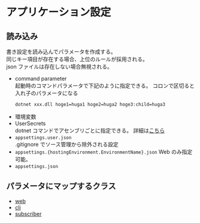 # アプリケーション設定

## 読み込み

書き設定を読み込んでパラメータを作成する。  
同じキー項目が存在する場合、上位のルールが採用される。  
json ファイルは存在しない場合無視される。

- command parameter  
  起動時のコマンドパラメータで下記のように指定できる。
  コロンで区切ると入れ子のパラメータになる
  ```bash
  dotnet xxx.dll hoge1=huga1 hoge2=huga2 hoge3:child=huga3
  ```
- 環境変数
- UserSecrets  
  dotnet コマンドでアセンブリごとに指定できる。
  詳細は[こちら](https://docs.microsoft.com/ja-jp/aspnet/core/security/app-secrets?view=aspnetcore-2.1&tabs=windows)
- `appsettings.user.json`  
  .gitignore でソース管理から除外される設定
- `appsettings.{hostingEnvironment.EnvironmentName}.json`
  Web のみ指定可能。
- `appsettings.json`

## パラメータにマップするクラス

- [web](https://github.com/wakuwaku3/tmpps.boardless.api/tree/master/Tmpps.Boardless.Web/Configuration/BoardlessWebConfig.cs)
- [cli](https://github.com/wakuwaku3/tmpps.boardless.api/tree/master/Tmpps.Boardless.Domain.Common/Configuration/BoardlessConfig.cs)
- [subscriber](https://github.com/wakuwaku3/tmpps.boardless.api/tree/master/Tmpps.Boardless.Domain.Common/Configuration/BoardlessConfig.cs)

